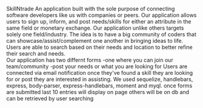 SkillNtrade
An application built with the sole purpose of connecting software developers like us with companies or peers.  Our application allows users to sign up, inform, and post needs/skills for either an attribute in the same field or monetary exchange.  Our application unlike others targets solely one field/industry.  The idea is to have a big community of coders that can showcase/assist/complement one another in bringing ideas to life.  Users are able to search based on their needs and location to better refine their search and needs.  
Our application has two differnt forms
-one where you can join our team/community 
-post your needs or what you are looking for 
Users are connected via email notification once they've found a skill they are looking for or post they are interested in assisting. 
We used sequelize, handlebars, express, body-parser, express-handlebars, moment and myql.
once forms are submitted last 10 entries will display on page others will be on db and can be retrieved by user searching
